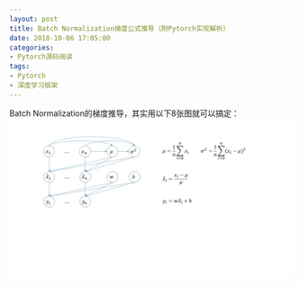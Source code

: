 ```yaml
---
layout: post
title: Batch Normalization梯度公式推导（附Pytorch实现解析）
date: 2018-10-06 17:05:00
categories:
- Pytorch源码阅读
tags:
- Pytorch
- 深度学习框架
---
```

  Batch Normalization的梯度推导，其实用以下8张图就可以搞定：
  ![](../_images/bn1.jpg)
  
  
  